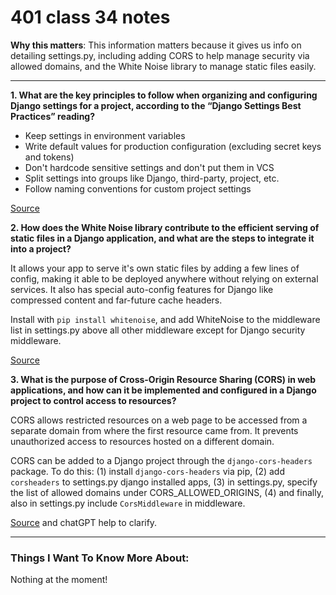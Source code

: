 # 401 class 34 notes

**Why this matters**: This information matters because it gives us info on detailing settings.py, including adding CORS to help manage security via allowed domains, and the White Noise library to manage static files easily.

------------------------------------

**1. What are the key principles to follow when organizing and configuring Django settings for a project, according to the “Django Settings Best Practices” reading?**

- Keep settings in environment variables
- Write default values for production configuration (excluding secret keys and tokens)
- Don't hardcode sensitive settings and don't put them in VCS
- Split settings into groups like Django, third-party, project, etc.
- Follow naming conventions for custom project settings


[Source](https://djangostars.com/blog/configuring-django-settings-best-practices/)

**2. How does the White Noise library contribute to the efficient serving of static files in a Django application, and what are the steps to integrate it into a project?**

It allows your app to serve it's own static files by adding a few lines of config, making it able to be deployed anywhere without relying on external services. It also has special auto-config features for Django like compressed content and far-future cache headers.

Install with `pip install whitenoise`, and add WhiteNoise to the middleware list in settings.py above all other middleware except for Django security middleware.

[Source](https://whitenoise.readthedocs.io/en/stable/)

**3. What is the purpose of Cross-Origin Resource Sharing (CORS) in web applications, and how can it be implemented and configured in a Django project to control access to resources?**

CORS allows restricted resources on a web page to be accessed from a separate domain from where the first resource came from. It prevents unauthorized access to resources hosted on a different domain.

CORS can be added to a Django project through the `django-cors-headers` package. To do this: (1) install `django-cors-headers` via pip, (2) add `corsheaders` to settings.py django installed apps, (3) in settings.py, specify the list of allowed domains under CORS_ALLOWED_ORIGINS, (4) and finally, also in settings.py include `CorsMiddleware` in middleware.


[Source](https://en.m.wikipedia.org/wiki/Cross-origin_resource_sharing) and chatGPT help to clarify.

------------------------------------
### Things I Want To Know More About:
Nothing at the moment!